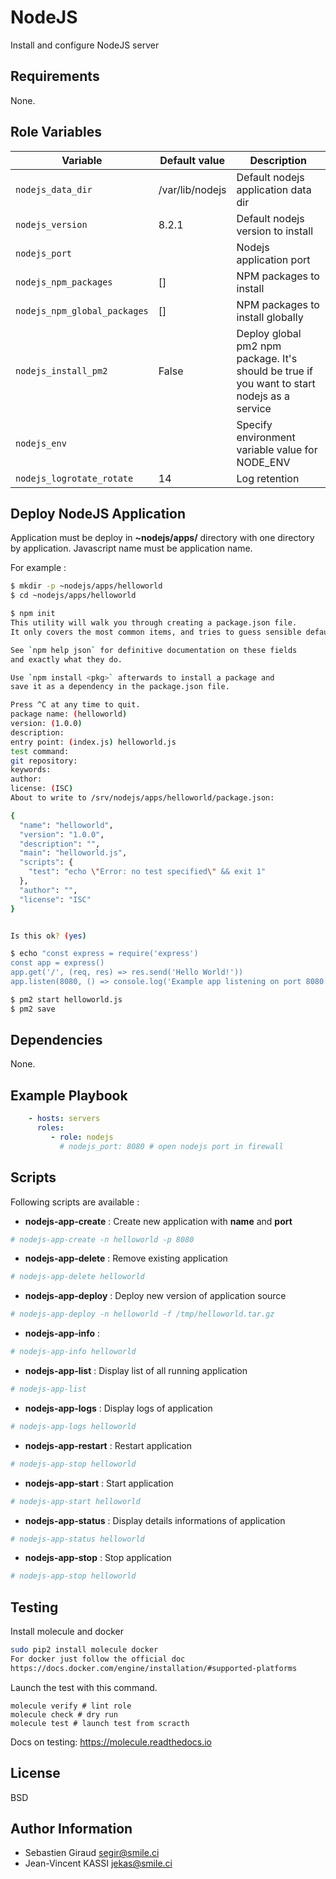 NodeJS
=========

Install and configure NodeJS server

Requirements
------------

None.

Role Variables
--------------

Variable | Default value |Description
---------|---------------|--------------
`nodejs_data_dir` | /var/lib/nodejs | Default nodejs application data dir
`nodejs_version` | 8.2.1 | Default nodejs version to install
`nodejs_port` |  | Nodejs application port
`nodejs_npm_packages` | []  | NPM packages to install
`nodejs_npm_global_packages` | []  | NPM packages to install globally
`nodejs_install_pm2` | False | Deploy global pm2 npm package. It's should be true if you want to start nodejs as a service
`nodejs_env` |  | Specify environment variable value for NODE\_ENV
`nodejs_logrotate_rotate` | 14 | Log retention



Deploy NodeJS Application
--------------
Application must be deploy in **~nodejs/apps/** directory with one directory by application. Javascript name must be application name.

For example :

```bash
$ mkdir -p ~nodejs/apps/helloworld
$ cd ~nodejs/apps/helloworld
```

```bash
$ npm init
This utility will walk you through creating a package.json file.
It only covers the most common items, and tries to guess sensible defaults.

See `npm help json` for definitive documentation on these fields
and exactly what they do.

Use `npm install <pkg>` afterwards to install a package and
save it as a dependency in the package.json file.

Press ^C at any time to quit.
package name: (helloworld)
version: (1.0.0)
description:
entry point: (index.js) helloworld.js
test command:
git repository:
keywords:
author:
license: (ISC)
About to write to /srv/nodejs/apps/helloworld/package.json:

{
  "name": "helloworld",
  "version": "1.0.0",
  "description": "",
  "main": "helloworld.js",
  "scripts": {
    "test": "echo \"Error: no test specified\" && exit 1"
  },
  "author": "",
  "license": "ISC"
}


Is this ok? (yes)
```

```bash
$ echo "const express = require('express')
const app = express()
app.get('/', (req, res) => res.send('Hello World!'))
app.listen(8080, () => console.log('Example app listening on port 8080 !'))" > helloworld.js
```

```bash
$ pm2 start helloworld.js
$ pm2 save
```

Dependencies
------------

None.

Example Playbook
----------------

```yml
    - hosts: servers
      roles:
         - role: nodejs
           # nodejs_port: 8080 # open nodejs port in firewall
```


Scripts
-------

Following scripts are available :

 * **nodejs-app-create** : Create new application with **name** and **port**

```bash
# nodejs-app-create -n helloworld -p 8080
```

 * **nodejs-app-delete** : Remove existing application

```bash
# nodejs-app-delete helloworld
```

 * **nodejs-app-deploy** : Deploy new version of application source

```bash
# nodejs-app-deploy -n helloworld -f /tmp/helloworld.tar.gz
```

 * **nodejs-app-info** :

```bash
# nodejs-app-info helloworld
```

 * **nodejs-app-list** : Display list of all running application

```bash
# nodejs-app-list
```

 * **nodejs-app-logs** : Display logs of application

```bash
# nodejs-app-logs helloworld
```

 * **nodejs-app-restart** : Restart application

```bash
# nodejs-app-stop helloworld
```

 * **nodejs-app-start** : Start application

```bash
# nodejs-app-start helloworld
```

 * **nodejs-app-status** : Display details informations of application

```bash
# nodejs-app-status helloworld
```

 * **nodejs-app-stop** : Stop application

```bash
# nodejs-app-stop helloworld
```


Testing
--------

Install molecule and docker

```bash
sudo pip2 install molecule docker
For docker just follow the official doc
https://docs.docker.com/engine/installation/#supported-platforms
```

Launch the test with this command.

```
molecule verify # lint role
molecule check # dry run
molecule test # launch test from scracth
```

Docs on testing:
https://molecule.readthedocs.io


License
-------

BSD

Author Information
------------------

* Sebastien Giraud <segir@smile.ci>
* Jean-Vincent KASSI <jekas@smile.ci>
